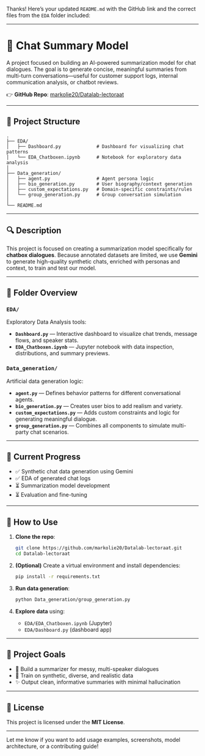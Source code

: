 Thanks! Here’s your updated `README.md` with the GitHub link and the correct files from the `EDA` folder included:

---

# 🧠 Chat Summary Model

A project focused on building an AI-powered summarization model for chat dialogues. The goal is to generate concise, meaningful summaries from multi-turn conversations—useful for customer support logs, internal communication analysis, or chatbot reviews.

👉 **GitHub Repo**: [markolie20/Datalab-lectoraat](https://github.com/markolie20/Datalab-lectoraat/tree/develop)

---

## 📁 Project Structure

```
.
├── EDA/                     
│   ├── Dashboard.py             # Dashboard for visualizing chat patterns
│   └── EDA_Chatboxen.ipynb      # Notebook for exploratory data analysis
│
├── Data_generation/
│   ├── agent.py                 # Agent persona logic
│   ├── bio_generation.py        # User biography/context generation
│   ├── custom_expectations.py   # Domain-specific constraints/rules
│   └── group_generation.py      # Group conversation simulation
│
└── README.md
```

---

## 🔍 Description

This project is focused on creating a summarization model specifically for **chatbox dialogues**. Because annotated datasets are limited, we use **Gemini** to generate high-quality synthetic chats, enriched with personas and context, to train and test our model.

---

## 🧪 Folder Overview

### `EDA/`
Exploratory Data Analysis tools:

- **`Dashboard.py`** — Interactive dashboard to visualize chat trends, message flows, and speaker stats.
- **`EDA_Chatboxen.ipynb`** — Jupyter notebook with data inspection, distributions, and summary previews.

### `Data_generation/`
Artificial data generation logic:

- **`agent.py`** — Defines behavior patterns for different conversational agents.
- **`bio_generation.py`** — Creates user bios to add realism and variety.
- **`custom_expectations.py`** — Adds custom constraints and logic for generating meaningful dialogue.
- **`group_generation.py`** — Combines all components to simulate multi-party chat scenarios.

---

## 🚧 Current Progress

- ✅ Synthetic chat data generation using Gemini
- ✅ EDA of generated chat logs
- ⏳ Summarization model development
- ⏳ Evaluation and fine-tuning

---

## 🚀 How to Use

1. **Clone the repo**:
   ```bash
   git clone https://github.com/markolie20/Datalab-lectoraat.git
   cd Datalab-lectoraat
   ```

2. **(Optional)** Create a virtual environment and install dependencies:
   ```bash
   pip install -r requirements.txt
   ```

3. **Run data generation**:
   ```bash
   python Data_generation/group_generation.py
   ```

4. **Explore data** using:
   - `EDA/EDA_Chatboxen.ipynb` (Jupyter)
   - `EDA/Dashboard.py` (dashboard app)

---

## 🎯 Project Goals

- 💬 Build a summarizer for messy, multi-speaker dialogues
- 🧠 Train on synthetic, diverse, and realistic data
- ✨ Output clean, informative summaries with minimal hallucination

---

## 📄 License

This project is licensed under the **MIT License**.

---

Let me know if you want to add usage examples, screenshots, model architecture, or a contributing guide!
